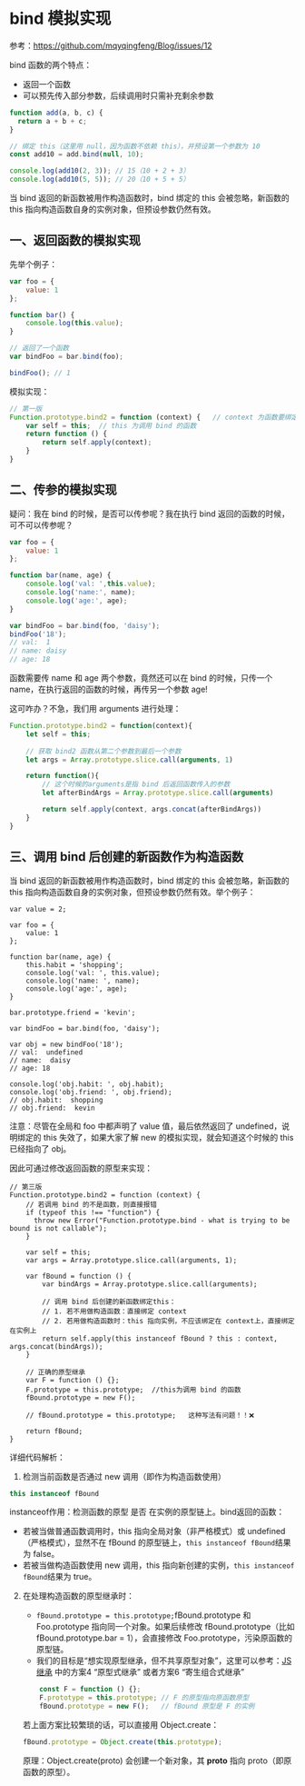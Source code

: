# bind 模拟实现
参考：https://github.com/mqyqingfeng/Blog/issues/12

bind 函数的两个特点：
* 返回一个函数
* 可以预先传入部分参数，后续调用时只需补充剩余参数

```js
function add(a, b, c) {
  return a + b + c;
}

// 绑定 this（这里用 null，因为函数不依赖 this），并预设第一个参数为 10
const add10 = add.bind(null, 10);

console.log(add10(2, 3)); // 15（10 + 2 + 3）
console.log(add10(5, 5)); // 20（10 + 5 + 5）
```

当 bind 返回的新函数被用作构造函数时，bind 绑定的 this 会被忽略，新函数的 this 指向构造函数自身的实例对象，但预设参数仍然有效。

## 一、返回函数的模拟实现
先举个例子：

```js
var foo = {
    value: 1
};

function bar() {
    console.log(this.value);
}

// 返回了一个函数
var bindFoo = bar.bind(foo); 

bindFoo(); // 1
```
模拟实现：
```js
// 第一版
Function.prototype.bind2 = function (context) {   // context 为函数要绑定的对象
    var self = this;  // this 为调用 bind 的函数
    return function () {
        return self.apply(context);
    }
}
```

## 二、传参的模拟实现
疑问：我在 bind 的时候，是否可以传参呢？我在执行 bind 返回的函数的时候，可不可以传参呢？
```js
var foo = {
    value: 1
};

function bar(name, age) {
    console.log('val: ',this.value);
    console.log('name:', name);
    console.log('age:', age);
}

var bindFoo = bar.bind(foo, 'daisy');
bindFoo('18');
// val:  1
// name: daisy
// age: 18
```
函数需要传 name 和 age 两个参数，竟然还可以在 bind 的时候，只传一个 name，在执行返回的函数的时候，再传另一个参数 age!

这可咋办？不急，我们用 arguments 进行处理：
```js
Function.prototype.bind2 = function(context){
    let self = this;
    
    // 获取 bind2 函数从第二个参数到最后一个参数 
    let args = Array.prototype.slice.call(arguments, 1)

    return function(){
        // 这个时候的arguments是指 bind 后返回函数传入的参数
        let afterBindArgs = Array.prototype.slice.call(arguments)

        return self.apply(context, args.concat(afterBindArgs))
    }
}
```

## 三、调用 bind 后创建的新函数作为构造函数
当 bind 返回的新函数被用作构造函数时，bind 绑定的 this 会被忽略，新函数的 this 指向构造函数自身的实例对象，但预设参数仍然有效。举个例子：

```JS
var value = 2;

var foo = {
    value: 1
};

function bar(name, age) {
    this.habit = 'shopping';
    console.log('val: ', this.value);
    console.log('name: ', name);
    console.log('age:', age);
}

bar.prototype.friend = 'kevin';

var bindFoo = bar.bind(foo, 'daisy');

var obj = new bindFoo('18');
// val:  undefined
// name:  daisy
// age: 18

console.log('obj.habit: ', obj.habit);
console.log('obj.friend: ', obj.friend);
// obj.habit:  shopping
// obj.friend:  kevin
```
注意：尽管在全局和 foo 中都声明了 value 值，最后依然返回了 undefined，说明绑定的 this 失效了，如果大家了解 new 的模拟实现，就会知道这个时候的 this 已经指向了 obj。

因此可通过修改返回函数的原型来实现：
```JS
// 第三版
Function.prototype.bind2 = function (context) {
    // 若调用 bind 的不是函数，则直接报错 
    if (typeof this !== "function") {
      throw new Error("Function.prototype.bind - what is trying to be bound is not callable");
    }

    var self = this;
    var args = Array.prototype.slice.call(arguments, 1);

    var fBound = function () {
        var bindArgs = Array.prototype.slice.call(arguments);
       
        // 调用 bind 后创建的新函数绑定this：
        // 1. 若不用做构造函数：直接绑定 context
        // 2. 若用做构造函数时：this 指向实例，不应该绑定在 context上，直接绑定在实例上
        return self.apply(this instanceof fBound ? this : context, args.concat(bindArgs));
    }

    // 正确的原型继承
    var F = function () {};
    F.prototype = this.prototype;  //this为调用 bind 的函数
    fBound.prototype = new F();

    // fBound.prototype = this.prototype;   这种写法有问题！！❌

    return fBound;
}
```

详细代码解析：

1. 检测当前函数是否通过 new 调用（即作为构造函数使用）
```js
this instanceof fBound    
```
instanceof作用：检测函数的原型 是否 在实例的原型链上。bind返回的函数：
* 若被当做普通函数调用时，this 指向全局对象（非严格模式）或 undefined（严格模式），显然不在 fBound 的原型链上，`this instanceof fBound`结果为 false。
* 若被当做构造函数使用 new 调用，this 指向新创建的实例，`this instanceof fBound`结果为 true。

2. 在处理构造函数的原型继承时：
    * `fBound.prototype = this.prototype;`fBound.prototype 和 Foo.prototype 指向同一个对象。如果后续修改 fBound.prototype（比如 fBound.prototype.bar = 1），会直接修改 Foo.prototype，污染原函数的原型链。
    * 我们的目标是“想实现原型继承，但不共享原型对象”，这里可以参考：[JS继承](../对象_类_面向对象/3.0_JS继承.md) 中的方案4 “原型式继承” 或者方案6 “寄生组合式继承”
    ```js
        const F = function () {};
        F.prototype = this.prototype; // F 的原型指向原函数原型
        fBound.prototype = new F();   // fBound 原型是 F 的实例
    ```
    
    若上面方案比较繁琐的话，可以直接用 Object.create：
    ```js
    fBound.prototype = Object.create(this.prototype);
    ```
    原理：Object.create(proto) 会创建一个新对象，其 __proto__ 指向 proto（即原函数的原型）。
